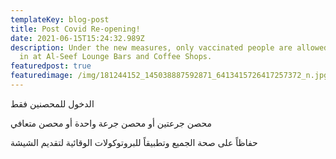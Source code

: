 ```yaml
---
templateKey: blog-post
title: Post Covid Re-opening!
date: 2021-06-15T15:24:32.989Z
description: Under the new measures, only vaccinated people are allowed to dine
  in at Al-Seef Lounge Bars and Coffee Shops.
featuredpost: true
featuredimage: /img/181244152_145038887592871_6413415726417257372_n.jpg
---
```

الدخول للمحصنين فقط

محصن جرعتين أو محصن جرعة واحدة أو محصن متعافي

حفاظاً على صحة الجميع وتطبيقاً للبروتوكولات الوقائية لتقديم الشيشة
